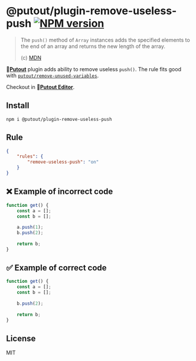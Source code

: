 # @putout/plugin-remove-useless-push [![NPM version][NPMIMGURL]][NPMURL]

[NPMIMGURL]: https://img.shields.io/npm/v/@putout/plugin-remove-useless-push.svg?style=flat&longCache=true
[NPMURL]: https://npmjs.org/package/@putout/plugin-remove-useless-push "npm"

> The `push()` method of `Array` instances adds the specified elements to the end of an array and returns the new length of the array.
>
> (c) [MDN](https://developer.mozilla.org/en-US/docs/Web/JavaScript/Reference/Global_Objects/Array/push)

🐊[**Putout**](https://github.com/coderaiser/putout) plugin adds ability to remove useless `push()`. The rule fits good with  [`putout/remove-unused-variables`](https://github.com/coderaiser/putout/tree/master/packages/plugin-remove-unused-variables#readme).

Checkout in 🐊[**Putout Editor**](https://putout.cloudcmd.io/#/gist/edebc3873f4b2ea6d99cfb957814bc63/603eed77455010519c1127490267888e3f6576a8).

## Install

```
npm i @putout/plugin-remove-useless-push
```

## Rule

```json
{
    "rules": {
        "remove-useless-push": "on"
    }
}
```

## ❌ Example of incorrect code

```js
function get() {
    const a = [];
    const b = [];
    
    a.push(1);
    b.push(2);
    
    return b;
}
```

## ✅ Example of correct code

```js
function get() {
    const a = [];
    const b = [];
    
    b.push(2);
    
    return b;
}
```

## License

MIT
